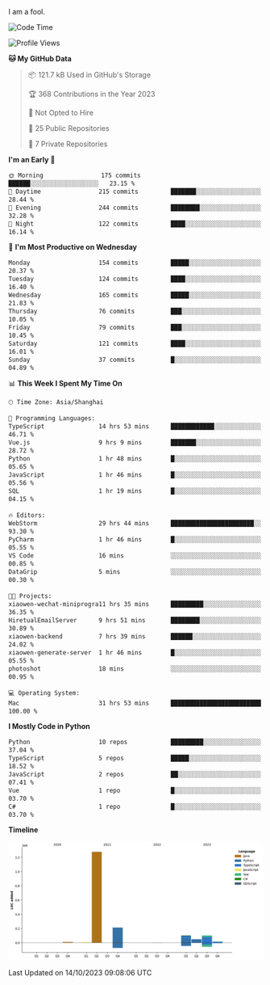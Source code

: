 I am a fool.

<!--START_SECTION:waka-->
![Code Time](http://img.shields.io/badge/Code%20Time-779%20hrs%2046%20mins-blue)

![Profile Views](http://img.shields.io/badge/Profile%20Views-0-blue)

**🐱 My GitHub Data** 

> 📦 121.7 kB Used in GitHub's Storage 
 > 
> 🏆 368 Contributions in the Year 2023
 > 
> 🚫 Not Opted to Hire
 > 
> 📜 25 Public Repositories 
 > 
> 🔑 7 Private Repositories 
 > 
**I'm an Early 🐤** 

```text
🌞 Morning                175 commits         ██████░░░░░░░░░░░░░░░░░░░   23.15 % 
🌆 Daytime                215 commits         ███████░░░░░░░░░░░░░░░░░░   28.44 % 
🌃 Evening                244 commits         ████████░░░░░░░░░░░░░░░░░   32.28 % 
🌙 Night                  122 commits         ████░░░░░░░░░░░░░░░░░░░░░   16.14 % 
```
📅 **I'm Most Productive on Wednesday** 

```text
Monday                   154 commits         █████░░░░░░░░░░░░░░░░░░░░   20.37 % 
Tuesday                  124 commits         ████░░░░░░░░░░░░░░░░░░░░░   16.40 % 
Wednesday                165 commits         █████░░░░░░░░░░░░░░░░░░░░   21.83 % 
Thursday                 76 commits          ███░░░░░░░░░░░░░░░░░░░░░░   10.05 % 
Friday                   79 commits          ███░░░░░░░░░░░░░░░░░░░░░░   10.45 % 
Saturday                 121 commits         ████░░░░░░░░░░░░░░░░░░░░░   16.01 % 
Sunday                   37 commits          █░░░░░░░░░░░░░░░░░░░░░░░░   04.89 % 
```


📊 **This Week I Spent My Time On** 

```text
🕑︎ Time Zone: Asia/Shanghai

💬 Programming Languages: 
TypeScript               14 hrs 53 mins      ████████████░░░░░░░░░░░░░   46.71 % 
Vue.js                   9 hrs 9 mins        ███████░░░░░░░░░░░░░░░░░░   28.72 % 
Python                   1 hr 48 mins        █░░░░░░░░░░░░░░░░░░░░░░░░   05.65 % 
JavaScript               1 hr 46 mins        █░░░░░░░░░░░░░░░░░░░░░░░░   05.56 % 
SQL                      1 hr 19 mins        █░░░░░░░░░░░░░░░░░░░░░░░░   04.15 % 

🔥 Editors: 
WebStorm                 29 hrs 44 mins      ███████████████████████░░   93.30 % 
PyCharm                  1 hr 46 mins        █░░░░░░░░░░░░░░░░░░░░░░░░   05.55 % 
VS Code                  16 mins             ░░░░░░░░░░░░░░░░░░░░░░░░░   00.85 % 
DataGrip                 5 mins              ░░░░░░░░░░░░░░░░░░░░░░░░░   00.30 % 

🐱‍💻 Projects: 
xiaowen-wechat-miniprogra11 hrs 35 mins      █████████░░░░░░░░░░░░░░░░   36.35 % 
HiretualEmailServer      9 hrs 51 mins       ████████░░░░░░░░░░░░░░░░░   30.89 % 
xiaowen-backend          7 hrs 39 mins       ██████░░░░░░░░░░░░░░░░░░░   24.02 % 
xiaowen-generate-server  1 hr 46 mins        █░░░░░░░░░░░░░░░░░░░░░░░░   05.55 % 
photoshot                18 mins             ░░░░░░░░░░░░░░░░░░░░░░░░░   00.95 % 

💻 Operating System: 
Mac                      31 hrs 53 mins      █████████████████████████   100.00 % 
```

**I Mostly Code in Python** 

```text
Python                   10 repos            █████████░░░░░░░░░░░░░░░░   37.04 % 
TypeScript               5 repos             █████░░░░░░░░░░░░░░░░░░░░   18.52 % 
JavaScript               2 repos             ██░░░░░░░░░░░░░░░░░░░░░░░   07.41 % 
Vue                      1 repo              █░░░░░░░░░░░░░░░░░░░░░░░░   03.70 % 
C#                       1 repo              █░░░░░░░░░░░░░░░░░░░░░░░░   03.70 % 
```



**Timeline**

![Lines of Code chart](https://raw.githubusercontent.com/VeejaLiu/VeejaLiu/master/assets/bar_graph.png)


 Last Updated on 14/10/2023 09:08:06 UTC
<!--END_SECTION:waka-->
